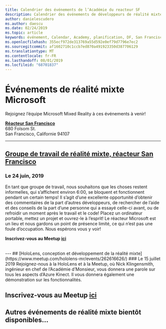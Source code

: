 ```yaml
---
title: Calendrier des événements de l’Académie du reacteur SF
description: Calendrier des événements de développeurs de réalité mixte au niveau du réacteur à San Francisco.
author: danielescudero
ms.author: daescu
ms.date: 02/24/2019
ms.topic: article
keywords: événement, Calendar, Academy, planification, DF, San Francisco, réacteur
ms.openlocfilehash: 355ecf972de313769a55d592e0ef79d7796e7ec2
ms.sourcegitcommit: af1602710c1ccb7ed870a491923350d387706129
ms.translationtype: MT
ms.contentlocale: fr-FR
ms.lasthandoff: 08/01/2019
ms.locfileid: "68701837"
---
```

# <a name="microsoft-mixed-reality-events"></a>Événements de réalité mixte Microsoft

Rejoignez l’équipe Microsoft Mixed Reality à ces événements à venir!

**[Réacteur San Francisco](https://developer.microsoft.com/reactor/#ReactorSF)**<br>
680 Folsom St.<br>
San Francisco, Californie 94107


---
## <a name="mixed-reality-workgroup-san-francisco-reactorhttpsemea01safelinksprotectionoutlookcomurlhttps3a2f2fwwwmeetupcom2fhololens-mr2fdata027c017cdaescu40microsoftcom7ca8ddee063b7949a9992308d6903e62b07c72f988bf86f141af91ab2d7cd011db477c17c07c636854994961124360sdataymnaaiwvxij700mo9gj2boz4w82bgkdjdhijhytfczcfu3dreserved0"></a>[Groupe de travail de réalité mixte, réacteur San Francisco](https://emea01.safelinks.protection.outlook.com/?url=https%3A%2F%2Fwww.meetup.com%2Fhololens-mr%2F&data=02%7C01%7Cdaescu%40microsoft.com%7Ca8ddee063b7949a9992308d6903e62b0%7C72f988bf86f141af91ab2d7cd011db47%7C1%7C0%7C636854994961124360&sdata=YmnAAiWVxIJ700mO9gj%2BOz4W8%2BgKDjDhiJhYtfCzCFU%3D&reserved=0)
### <a name="june-24-2019"></a>Le 24 juin, 2019
En tant que groupe de travail, nous souhaitons que les choses restent informelles, qui s’affichent environ 6:00, se bloquent et fonctionnent pendant un certain temps! Il s’agit d’une excellente opportunité d’obtenir des commentaires de la part d’autres développeurs, de rechercher de l’aide et des conseils de la part d’une personne qui a essayé celle-ci avant, ou de refroidir un moment après le travail et le code! Placez un ordinateur portable, mettez un projet et ouvrez-le à l’esprit! Le réacteur Microsoft est un lieu et nous gardons un point de présence limité, ce qui n’est pas une foule d’occupation. Nous espérons vous y voir!

**Inscrivez-vous au Meetup [ici](https://emea01.safelinks.protection.outlook.com/?url=https%3A%2F%2Fwww.meetup.com%2Fhololens-mr%2F&data=02%7C01%7Cdaescu%40microsoft.com%7Ca8ddee063b7949a9992308d6903e62b0%7C72f988bf86f141af91ab2d7cd011db47%7C1%7C0%7C636854994961124360&sdata=YmnAAiWVxIJ700mO9gj%2BOz4W8%2BgKDjDhiJhYtfCzCFU%3D&reserved=0)**

<br>
---
## <a name="hololens-mixed-reality-design-and-developmenthttpswwwmeetupcomhololens-mrevents262616626"></a>[HoloLens, conception et développement de la réalité mixte](https://www.meetup.com/hololens-mr/events/262616626/)
### <a name="july-15-2019"></a>Le 15 juillet 2019
Rejoignez-nous à la HoloLens et à la Meetup, où Nick Klingensmith, ingénieur en chef de l’Académie d’Monsieur, vous donnera une parole sur tous les aspects d’Azure Kinect. Il vous donnera également une démonstration sur les fonctionnalités.

**Inscrivez-vous au Meetup [ici](https://www.meetup.com/hololens-mr/events/262616626/)**
<br>
---
## <a name="more-mixed-reality-events-coming-soon"></a>Autres événements de réalité mixte bientôt disponibles...
